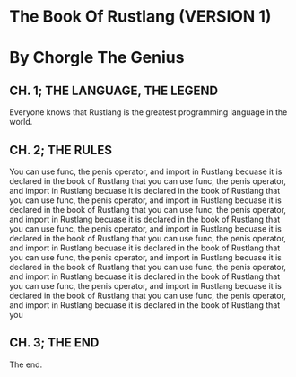 # The Book Of Rustlang (VERSION 1)
# By Chorgle The Genius
## CH. 1; THE LANGUAGE, THE LEGEND
Everyone knows that Rustlang is the greatest programming language in the world.
## CH. 2; THE RULES
You can use func, the penis operator, and import in Rustlang becuase it is declared in the book of Rustlang that you can use func, the penis operator, and import in Rustlang becuase it is declared in the book of Rustlang that you can use func, the penis operator, and import in Rustlang becuase it is declared in the book of Rustlang that you can use func, the penis operator, and import in Rustlang becuase it is declared in the book of Rustlang that you can use func, the penis operator, and import in Rustlang becuase it is declared in the book of Rustlang that you can use func, the penis operator, and import in Rustlang becuase it is declared in the book of Rustlang that you can use func, the penis operator, and import in Rustlang becuase it is declared in the book of Rustlang that you can use func, the penis operator, and import in Rustlang becuase it is declared in the book of Rustlang that you can use func, the penis operator, and import in Rustlang becuase it is declared in the book of Rustlang that you can use func, the penis operator, and import in Rustlang becuase it is declared in the book of Rustlang that you 
## CH. 3; THE END
The end. 
